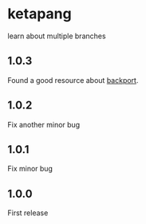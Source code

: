 # ketapang
learn about multiple branches

## 1.0.3
Found a good resource about [backport](https://github.com/kata-containers/community/blob/main/Backport-Guide.md#introduction).

## 1.0.2
Fix another minor bug

## 1.0.1
Fix minor bug

## 1.0.0
First release
